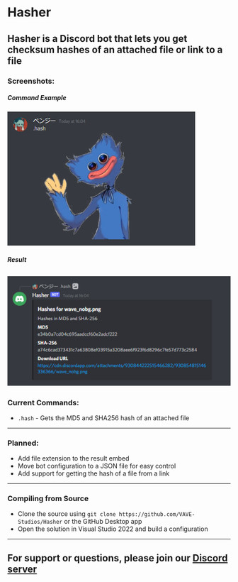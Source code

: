 # Hasher
Hasher is a Discord bot that lets you get checksum hashes of an attached file or link to a file
----

### Screenshots:
##### Command Example
![Example](GITHUB/CommandExample.png)
##### Result
![Result](GITHUB/Return.png)
----

### Current Commands:
- `.hash` - Gets the MD5 and SHA256 hash of an attached file
- ----

### Planned:
- Add file extension to the result embed
- Move bot configuration to a JSON file for easy control
- Add support for getting the hash of a file from a link
- ----

### Compiling from Source
- Clone the source using `git clone https://github.com/VAVE-Studios/Hasher` or the GitHub Desktop app
- Open the solution in Visual Studio 2022 and build a configuration
- ----

## For support or questions, please join our [Discord server](https://discord.gg/zAT7gKdxA6)
